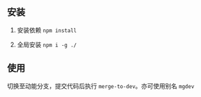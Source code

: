 ## 安装

1. 安装依赖 `npm install`

2. 全局安装 `npm i -g ./`

## 使用

切换至动能分支，提交代码后执行 `merge-to-dev`。亦可使用别名 `mgdev`